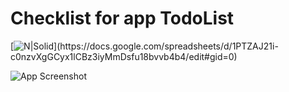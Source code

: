 # Checklist for app TodoList

[![N|Solid](https://i.ibb.co/NKLdW3M/spreadsheets-21737.png")](https://docs.google.com/spreadsheets/d/1PTZAJ21i-c0nzvXgGCyx1lCBz3iyMmDsfu18bvvb4b4/edit#gid=0)


<img src="https://i.ibb.co/5MCPtmw/todolist.jpg" alt="App Screenshot">
